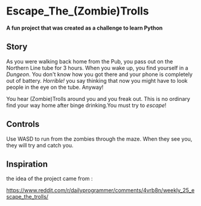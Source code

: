# Escape_The_(Zombie)Trolls

__A fun project that was created as a challenge to learn Python__

## Story

As you were walking back home from the Pub, you pass out on the Northern Line tube for 3 hours. When you wake up, you find yourself in a _Dungeon_. You don't know how you got there and your phone is completely out of battery. _Horrible!_ you say thinking that now you might have to look people in the eye on the tube. Anyway! 

You hear (Zombie)Trolls around you and you freak out. This is no ordinary find your way home after binge drinking.You must try to _escape_!

## Controls
Use WASD to run from the zombies through the maze. When they see you, they will try and catch you.

## Inspiration
the idea of the project came from :

https://www.reddit.com/r/dailyprogrammer/comments/4vrb8n/weekly_25_escape_the_trolls/
